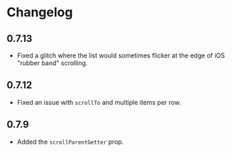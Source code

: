 # Changelog

## 0.7.13
- Fixed a glitch where the list would sometimes flicker at the edge of iOS
  "rubber band" scrolling.

## 0.7.12
- Fixed an issue with `scrollTo` and multiple items per row.

## 0.7.9
- Added the `scrollParentGetter` prop.
